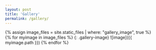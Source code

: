 ```yaml
---
layout: post
title: 'Gallery'
permalink: /gallery/
---
```


{% assign image_files = site.static_files | where: "gallery_image", true %}
{% for myimage in image_files %}
{: .gallery-image}
![image]({{ myimage.path }})
{% endfor %}
